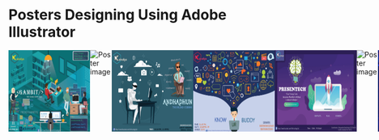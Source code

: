 # Posters Designing Using Adobe Illustrator

<div style="display:flex;">
<img alt="Poster image" src="Kaivalya Posters\GAMBIT-01.jpg" width="32%">
<img alt="Poster image" src="Kaivalya Posters\cicada-01.jpg" width="32%">
<img alt="Poster image" src="Kaivalya Posters\andhadhun-01.jpg" width="32%">
<img alt="Poster image" src="Kaivalya Posters\know ur buddy-01.jpg" width="32%">
<img alt="Poster image" src="Kaivalya Posters\ideathon-01.jpg" width="32%">
<img alt="Poster image" src="Kaivalya Posters\mathematica-01.jpg" width="32%">
<img alt="Poster image" src="Kaivalya Posters\trackback-01.jpg" width="32%">
<img alt="Poster image" src="Kaivalya Posters\devincco-01.jpg" width="32%">
<img alt="Poster image" src="Kaivalya Posters\kaivalya_poster-01.jpg" width="32%">
<img alt="Poster image" src="Kaivalya Posters\int.jpg" width="32%" hspace='275'>
</div>
